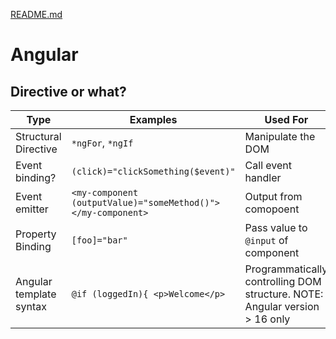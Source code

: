[README.md](README.md)

# Angular

## Directive or what?

| Type                    | Examples                                                     | Used For                                                                     |
|-------------------------|--------------------------------------------------------------|------------------------------------------------------------------------------|
| Structural Directive    | `*ngFor`, `*ngIf`                                            | Manipulate the DOM                                                           |
| Event binding?          | `(click)="clickSomething($event)"`                           | Call event handler                                                           |
| Event emitter           | `<my-component (outputValue)="someMethod()"></my-component>` | Output from comopoent                                                        |
| Property Binding        | `[foo]="bar"`                                                | Pass value to `@input` of component                                          |
| Angular template syntax | `@if (loggedIn){ <p>Welcome</p>`                             | Programmatically controlling DOM structure.  NOTE: Angular version > 16 only |

